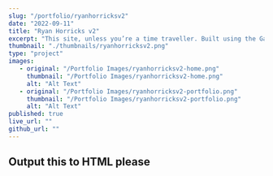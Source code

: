 ```yaml
---
slug: "/portfolio/ryanhorricksv2"
date: "2022-09-11"
title: "Ryan Horricks v2"
excerpt: "This site, unless you’re a time traveller. Built using the Gatsby framework, gatsby-theme-portfolio, and a lot of design time."
thumbnail: "./thumbnails/ryanhorricksv2.png"
type: "project"
images:
   - original: "/Portfolio Images/ryanhorricksv2-home.png"
     thumbnail: "/Portfolio Images/ryanhorricksv2-home.png"
     alt: "Alt Text"
   - original: "/Portfolio Images/ryanhorricksv2-portfolio.png"
     thumbnail: "/Portfolio Images/ryanhorricksv2-portfolio.png"
     alt: "Alt Text"
published: true
live_url: ""
github_url: ""
---
```


## Output this to HTML please
